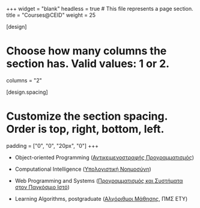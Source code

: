 +++
widget = "blank"
headless = true  # This file represents a page section.
title = "Courses@CEID"
weight = 25

[design]
  # Choose how many columns the section has. Valid values: 1 or 2.
  columns = "2"
  
[design.spacing]
  # Customize the section spacing. Order is top, right, bottom, left.
  padding = ["0", "0", "20px", "0"]
+++
- Object-οriented Programming ([Αντικειμενοστραφής Προγραμματισμός](https://eclass.upatras.gr/courses/CEID1105/))

- Computational Intelligence ([Υπολογιστική Νοημοσύνη](https://eclass.upatras.gr/courses/CEID1060/))
- Web Programming and Systems ([Προγραμματισμός και Συστήματα στον Παγκόσμιο Ιστό](http://athos.ceid.upatras.gr/intech/))
- Learning Algorithms, postgraduate ([Αλγόριθμοι Μάθησης](https://eclass.upatras.gr/courses/CEID1043/), ΠΜΣ ΕΤΥ)
